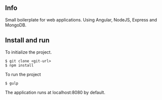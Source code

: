 ## Info
Small boilerplate for web applications.
Using Angular, NodeJS, Express and MongoDB.

## Install and run

To initialize the project.
```
$ git clone <git-url>
$ npm install
```

To run the project

```
$ gulp
```

The application runs at localhost:8080 by default.
